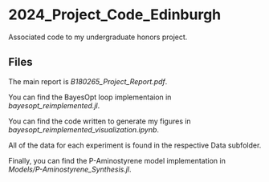 # 2024_Project_Code_Edinburgh
Associated code to my undergraduate honors project.

## Files
The main report is *B180265_Project_Report.pdf*. 

You can find the BayesOpt loop implementaion in *bayesopt_reimplemented.jl*.

You can find the code written to generate my figures in *bayesopt_reimplemented_visualization.ipynb*.

All of the data for each experiment is found in the respective Data subfolder.

Finally, you can find the P-Aminostyrene model implementation in *Models/P-Aminostyrene_Synthesis.jl*.
